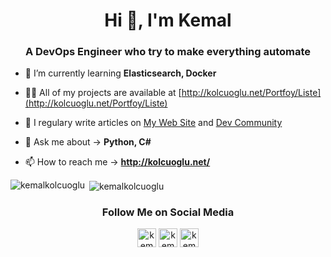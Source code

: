 <h1 align="center">Hi 👋, I'm Kemal</h1>
<h3 align="center">A DevOps Engineer who try to make everything automate</h3>


- 🌱 I’m currently learning **Elasticsearch, Docker**

- 👨‍💻 All of my projects are available at [http://kolcuoglu.net/Portfoy/Liste](http://kolcuoglu.net/Portfoy/Liste)

- 📝 I regulary write articles on [My Web Site](http://kolcuoglu.net/Blog/Liste) and [Dev Community](https://dev.to/kemalkolcuoglu/elasticsearch-snapshots-feature-2m81)

- 💬 Ask me about -> **Python, C#**

- 📫 How to reach me -> **http://kolcuoglu.net/**

<p><img align="left" src="https://github-readme-stats.vercel.app/api/top-langs/?username=kemalkolcuoglu&layout=compact&hide=html" alt="kemalkolcuoglu" /></p>

<p>&nbsp;<img align="center" src="https://github-readme-stats.vercel.app/api?username=kemalkolcuoglu&show_icons=true" alt="kemalkolcuoglu" /></p>

<h3 align="center">Follow Me on Social Media</h3>

<p align="center">
<a href="https://twitter.com/kemalkolcuoglu" target="blank"><img align="center" src="https://cdn.jsdelivr.net/npm/simple-icons@3.0.1/icons/twitter.svg" alt="kemalkolcuoglu" height="30" width="30" /></a>
<a href="https://linkedin.com/in/kemalkolcuoglu35465325" target="blank"><img align="center" src="https://cdn.jsdelivr.net/npm/simple-icons@3.0.1/icons/linkedin.svg" alt="kemalkolcuoglu35465325" height="30" width="30" /></a>
<a href="https://instagram.com/kemal_kolcuoglu" target="blank"><img align="center" src="https://cdn.jsdelivr.net/npm/simple-icons@3.0.1/icons/instagram.svg" alt="kemal_kolcuoglu" height="30" width="30" /></a>
</p>

